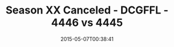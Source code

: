 ---
title: Season XX Canceled - DCGFFL - 4446 vs 4445
teams_score:
- team: 4446
  score:
- team: 4445
  score: 28
mvp: Dameron R. (Teal), Andy P. (Slate)
game-ball: N/A
sportsperson: ''
season: 10
week:
date: '2015-05-07T00:38:41'
pageid: season-10-playoff-4446-vs-4445
---